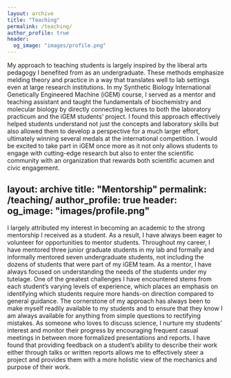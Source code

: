 ```yaml
---
layout: archive
title: "Teaching"
permalink: /teaching/
author_profile: true
header:
  og_image: "images/profile.png"
---
```

My approach to teaching students is largely inspired by the liberal arts pedagogy I benefited from as an undergraduate. These methods emphasize melding theory and practice in a way that translates well to lab settings even at large research institutions. In my Synthetic Biology International Genetically Engineered Machine (iGEM) course, I served as a mentor and teaching assistant and taught the fundamentals of biochemistry and molecular biology by directly connecting lectures to both the laboratory practicum and the iGEM students’ project. I found this approach effectively helped students understand not just the concepts and laboratory skills but also allowed them to develop a perspective for a much larger effort, ultimately winning several medals at the international competition. I would be excited to take part in iGEM once more as it not only allows students to engage with cutting-edge research but also to enter the scientific community with an organization that rewards both scientific acumen and civic engagement.

layout: archive
title: "Mentorship"
permalink: /teaching/
author_profile: true
header:
  og_image: "images/profile.png"
---
I largely attributed my interest in becoming an academic to the strong mentorship I received as a student. As a result, I have always been eager to volunteer for opportunities to mentor students. Throughout my career, I have mentored three junior graduate students in my lab and formally and informally mentored seven undergraduate students, not including the dozens of students that were part of my iGEM team. As a mentor, I have always focused on understanding the needs of the students under my tutelage. One of the greatest challenges I have encountered stems from each student’s varying levels of experience, which places an emphasis on identifying which students require more hands-on direction compared to general guidance. The cornerstone of my approach has always been to make myself readily available to my students and to ensure that they know I am always available for anything from simple questions to rectifying mistakes. As someone who loves to discuss science, I nurture my students’ interest and monitor their progress by encouraging frequent casual meetings in between more formalized presentations and reports. I have found that providing feedback on a student’s ability to describe their work either through talks or written reports allows me to effectively steer a project and provides them with a more holistic view of the mechanics and purpose of their work.
